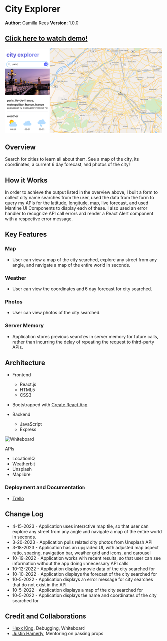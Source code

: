 # City Explorer

**Author**: Camilla Rees
**Version**: 1.0.0

## [Click here to watch demo!](https://www.youtube.com/watch?v=KzTGJyqmIwU)

![Demo Image](./public/images/city-explorer-demo-image.png)

## Overview
Search for cities to learn all about them. See a map of the city, its coordinates, a current 6 day forecast, and photos of the city! 

## How it Works

 In order to achieve the output listed in the overview above, I built a form to collect city name searches from the user, used the data from the form to query my APIs for the latitude, longitude, map, live forecast, and used Mantine UI Components to display each of these. I also used an error handler to recognize API call errors and render a React Alert component with a respective error message.

## Key Features

### Map
- User can view a map of the city searched, explore any street from any angle, and navigate a map of the entire world in seconds. 

### Weather
- User can view the coordinates and 6 day forecast for city searched.

### Photos
- User can view photos of the city searched.

### Server Memory
- Application stores previous searches in server memory for future calls, rather than incurring the delay of repeating the request to third-party APIs.

## Architecture

- Frontend
    - React.js
    - HTML5
    - CSS3

- Bootstrapped with [Create React App](https://github.com/facebook/create-react-app)

- Backend
    - JavaScript
    - Express

![Whiteboard](./public/images/wireframe.png)

APIs
- LocationIQ
- Weatherbit
- Unsplash
- Maplibre 

### Deployment and Documentation

- [Trello](https://trello.com/b/UrVXG4Dw/city-explorer)

## Change Log
- 4-15-2023 - Application uses interactive map tile, so that user can explore any street from any angle and navigate a map of the entire world in seconds.
- 3-20-2023 - Application pulls related city photos from Unsplash API
- 3-18-2023 - Application has an upgraded UI, with adjusted map aspect ratio, spacing, navigation bar, weather grid and icons, and carousel
- 10-19-2022 - Application works with recent results, so that user can see information without the app doing unnecessary API calls
- 10-12-2022 - Application displays movie data of the city searched for
- 10-10-2022 - Application displays the forecast of the city searched for
- 10-5-2022 - Application displays an error message for city searches that do not exist in the API
- 10-5-2022 - Application displays a map of the city searched for
- 10-5-2022 - Application displays the name and coordinates of the city searched for

## Credit and Collaborations
- [Hexx King](https://github.com/HexxKing), Debugging, Whiteboard
- [Justin Hamerly](https://github.com/JustinHamerly), Mentoring on passing props
